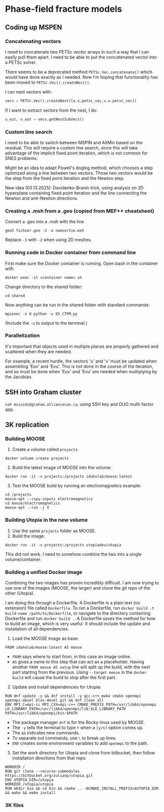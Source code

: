 # Phase-field fracture models

## Coding up MSPEN

### Concatenating vectors

I need to concatenate two PETSc vector arrays in such a way that I can easily pull them apart.
I need to be able to put the concatenated vector into a PETSc solver.

There seems to be a deprecated method `PETSc.Vec.concatenate()` which would have done exactly as I needed.
Now I'm hoping that functionality has been moved to `PETSc.Vec().createNest()`.

I can nest vectors with:
```python
vecs = PETSc.Vec().createNest([u.x.petsc_vec,v.x.petsc_vec])
```
If I want to extract vectors from the nest, I do:
```python
u_out, v_out = vecs.getNestSubVecs()
```

### Custom line search

I need to be able to switch between MSPIN and AltMin based on the residual.
This will require a custom line search, since this will take advantage of the implicit fixed point iteration,
which is not common for SNES problems.

Might be an idea to adapt Powell's dogleg method, which chooses a step optimized along a line between two vectors.
Those two vectors would be the step from the fixed point iteration and the Newton step.

New idea (03.13.2025): Davidenko-Branin trick, using analysis on 2D hyperplane containing fixed point iteration and the line connecting the Newton and anti-Newton directions.

### Creating a .msh from a .geo (copied from MEF++ cheatsheet)

Convert a .geo into a .msh with the line
```
gmsh fichier.geo -3 -o nomsortie.msh
```
Replace `-3` with `-2` when using 2D meshes.

### Running code in Docker container from command line

First make sure the Docker container is running.
Open bash in the container with
```
docker exec -it <container name> sh
```
Change directory to the shared folder:
```
cd shared
```
Now anything can be run in the shared folder with standard commands:
```
mpiexec -n 8 python -u EX_CTFM.py
```
(Include the `-u` to output to the terminal.)

### Parallelization

It's important that objects used in multiple places are properly gathered and scattered when they are needed.

For example, a recent hurdle, the vectors 'u' and 'v' must be updated when assembling 'Euv' and 'Evu'.
This is not done in the course of the iteration, and so must be done when 'Euv' and 'Evu' are needed when multiplying by the Jacobian.

## SSH into Graham cluster

`ssh mccoidc@graham.alliancecan.ca`, using SSH key and DUO multi-factor app.

## 3K replication

### Building MOOSE

1. Create a volume called `projects`:
```
docker volume create projects
```
2. Build the latest image of MOOSE into the volume:
```
docker run -it -v projects:/projects idaholab/moose:latest
```
3. Test the MOOSE build by running an electromagnetics example:
```
cd /projects
moose-opt --copy-inputs electromagnetics
cd moose/electromagnetics
moose-opt --run -j 4
```

### Building Utopia in the new volume

1. Use the same `projects` folder as MOOSE.
2. Build the image:
```
docker run -it -v projects:/projects utopiadev/utopia
```

This did not work.
I need to somehow combine the two into a single volume/container.

### Building a unified Docker image

Combining the two images has proven incredibly difficult.
I am now trying to use one of the images (MOOSE, the larger) and clone the git repo of the other (Utopia).

I am doing this through a Dockerfile.
A Dockerfile is a plain text (no extension) file called `Dockerfile`.
To run a Dockerfile, run `docker build -t build-name /path/to/Dockerfile`, or navigate to the directory containing Dockerfile and run `docker build .`.
A Dockerfile saves the method for how to build an image, which is very useful.
It should include the update and installation of all dependencies.

1. Load the MOOSE image as base:
```
FROM idaholab/moose:latest AS moose
```
- `FROM` says where to start from, in this case an image online.
- `AS` gives a name to this step that can act as a placeholder.
Having another `FROM moose AS setup` line will split up the build, with the next part starting from the previous.
Using `--target moose` in the `docker build` will cause the build to stop after the first part.

2. Update and install dependencies for Utopia:
```
RUN dnf update -y && dnf install -y gcc-c++ make cmake openmpi openmpi-devel blas-devel git && dnf clean all
ENV MPI_C=mpi-cc MPI_CXX=mpi-c++ CMAKE_PREFIX_PATH=/usr/lib64/openmpi LD_LIBRARY_PATH=/usr/lib64/openmpi/lib:$LD_LIBRARY_PATH PATH=/usr/lib64/openmpi/bin:$PATH
```
- The package manager `dnf` is for the Rocky-linux used by MOOSE.
- The `-y` tells the terminal to type `Y` when a `[y/n]` option comes up.
- The `&&` indicates new commands.
- To separate out commands, use `\` to break up lines.
- `ENV` creates some environment variables to add `openmpi` to the path.

3. Set the work directory for Utopia and clone from bitbucket, then follow installation directions from that repo:
```
WORKDIR /
RUN git clone --recurse-submodules https://bitbucket.org/zulianp/utopia.git
ENV UTOPIA_DIR=/utopia
WORKDIR /utopia/utopia
RUN mkdir bin && cd bin && cmake .. -DCMAKE_INSTALL_PREFIX=$UTOPIA_DIR && make && make install
```

### 3K files